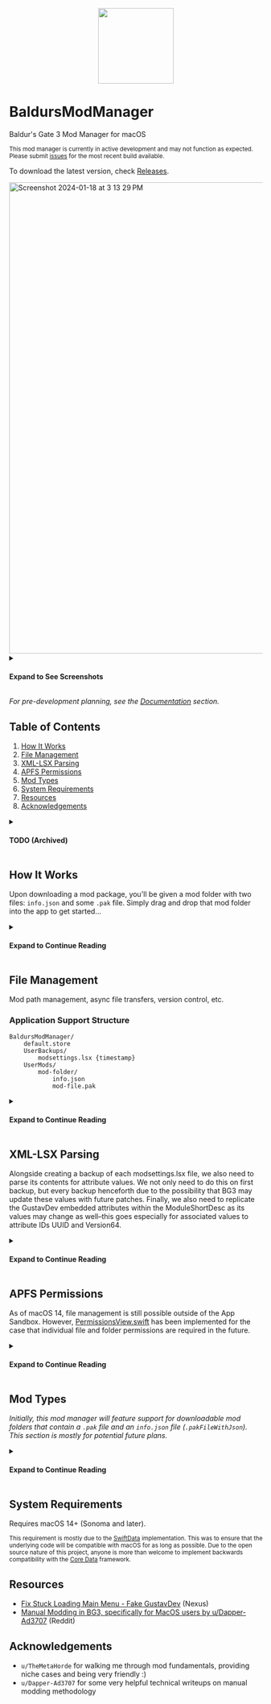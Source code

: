 <p align="center"><img width="150px" height="150px" src="https://github.com/revblaze/BaldursModManager/blob/main/BaldursModManager/Assets.xcassets/AppIcon.appiconset/icon_1024.png?raw=true" /></p>

# BaldursModManager
Baldur's Gate 3 Mod Manager for macOS

<sup>This mod manager is currently in active development and may not function as expected. Please submit [issues](https://github.com/revblaze/BaldursModManager/issues) for the most recent build available.</sup>

To download the latest version, check [Releases](https://github.com/revblaze/BaldursModManager/releases).

<img width="936" alt="Screenshot 2024-01-18 at 3 13 29 PM" src="https://github.com/revblaze/BaldursModManager/assets/1476332/f19ee471-c5e3-45ba-8f7d-74b7aeed3a06">

<details>

<summary><h4>Expand to See Screenshots</h4></summary>

<img width="913" alt="Screenshot 2024-01-08 at 9 18 33 PM" src="https://github.com/revblaze/BaldursModManager/assets/1476332/463dec79-6fc8-4fee-998b-a19b15faecf2">
<img width="972" alt="Screenshot 2024-01-08 at 9 19 16 PM" src="https://github.com/revblaze/BaldursModManager/assets/1476332/129b03c3-4531-4179-8cb1-e81aaeef9050">

</details>

<i>For pre-development planning, see the [Documentation](/Documentation/) section.</i>

## Table of Contents

1. [How It Works](#how-it-works)
2. [File Management](#file-management)
3. [XML-LSX Parsing](#xml-lsx-parsing)
4. [APFS Permissions](#apfs-permissions)
5. [Mod Types](#mod-types)
6. [System Requirements](#system-requirements)
7. [Resources](#resources)
8. [Acknowledgements](#acknowledgements)

<details>

<summary><h4>TODO (Archived)</h4></summary>

- [x] SwiftData implementation
- [x] JSON mod metadata parsing (`info.json`)
- [x] NavigationView (master)
  - [x] Add ModItem to SwiftData store
  - [x] Delete ModItem from SwiftData store 
  - [x] Drag/drop ModItem to set load order
- [x] ModItemDetailView (detail)
  - [x] Populate with metadata from parsed JSON
  - [x] Toggle modItem's `isEnabled` state
- [x] File management
  - [x] UserSettings: Option for copy or move on mod import 
  - [x] Copy/move mod folder to Application Support/Documents on import
  - [x] Handling of `.pak` file location based on `isEnabled` status
  - [x] Remove mod folder contents on Delete
- [x] `modsettings.lsx`
  - [ ] modsettings XML version/build check on launch
    - [ ] Backup default modsettings file for restore (remove all mods) functionality
    - [x] Use latest XML version/build tags for generation
  - [x] Mod load order XML generation based on `isEnabled` status
  - [x] Save Load Order button action → backup lsx (rename), generate new lsx
     
 </details>

## How It Works

Upon downloading a mod package, you'll be given a mod folder with two files: `info.json` and some `.pak` file. Simply drag and drop that mod folder into the app to get started...

<details>

<summary><h4>Expand to Continue Reading</h4></summary>

If the `info.json` file can be parsed (it contains the required fields `Name, Folder, UUID, MD5`) then the mod folder will be accepted. 

From here, the mod folder will be stored in the app's `Application Support/` directory. Simultaneously, a new entry will be added to the app's local database that will include a reference to the mod folder directory, as well as the metadata parsed from the JSON file. Each new entry will also be added to the end of the load order list and given an order number based on its position in the list. 

### Load Order

Rearranging mods in the sidebar will update the order number of each mod, respective to their new position in the list.

### Enabling / Disabling

Newly added mods are disabled by default. 

<b><i>Enabling</i></b> a mod will move that mod's `.pak` file to the BG3 `Mods/` directory. It will also queue the metadata (parsed from the JSON file) to be added to the `modsettings.lsx` file. 

<b><i>Disabling</i></b> a mod will move the `.pak` file back to the mod folder (in the app's `Application Support/` directory), and will remove its associated metadata from the `modsettings.lsx` queue.

### Saving / Restoring

<b><i>Save Mod Settings</i></b> will backup the existing `modsettings.lsx` file and replace it with a new, identical file that includes the metadata of the enabled mods in your load order. The order in which these mods are added will depend on their order in the list. This new modsettings file will be given permissions that mimic the system's file-locking functionality, as seen in the Finder app.

Adding new mods, enabling/disabling existings mods and/or modifying the load order–followed by <b><i>Save Mod Settings</i></b>–will simply replace the existing `modsettings.lsx` file with a newly generated one.

<b><i>Restore Mod Settings</i></b> will replace any existing `modsettings.lsx` file with the one that was initially backed up from the first time you saved mod settings.

</details>

## File Management

Mod path management, async file transfers, version control, etc.

### Application Support Structure

```
BaldursModManager/
    default.store
    UserBackups/
        modsettings.lsx {timestamp}
    UserMods/
        mod-folder/
            info.json
            mod-file.pak
```

<details>

<summary><h4>Expand to Continue Reading</h4></summary>

### `modsettings.lsx` Backup Management

Stored in the Application Support `UserBackups/` directory.

<img width="1042" alt="Screenshot 2024-01-08 at 7 40 03 AM" src="https://github.com/revblaze/BaldursModManager/assets/1476332/56e5936b-ba62-4180-b02a-1919978c3215">

</details>

## XML-LSX Parsing

Alongside creating a backup of each modsettings.lsx file, we also need to parse its contents for attribute values. We not only need to do this on first backup, but every backup henceforth due to the possibility that BG3 may update these values with future patches. Finally, we also need to replicate the GustavDev embedded attributes within the ModuleShortDesc as its values may change as well–this goes especially for associated values to attribute IDs UUID and Version64.

<details>

<summary><h4>Expand to Continue Reading</h4></summary>

This current version of the parser is extremely hacky and specifically designed to work with the `modsettings.lsx` file structure. I welcome any help on this front, as I'm no XML parsing expert. For the meantime, this solution should at least work for our purposes.

Input sample (default) `modsettings.lsx` from BG3 version 4.1.1.4251417:

```xml
<?xml version="1.0" encoding="UTF-8"?>
<save>
    <version major="4" minor="4" revision="0" build="300"/>
    <region id="ModuleSettings">
        <node id="root">
            <children>
                <node id="ModOrder"/>
                <node id="Mods">
                    <children>
                        <node id="ModuleShortDesc">
                            <attribute id="Folder" type="LSString" value="GustavDev"/>
                            <attribute id="MD5" type="LSString" value=""/>
                            <attribute id="Name" type="LSString" value="GustavDev"/>
                            <attribute id="UUID" type="FixedString" value="28ac9ce2-2aba-8cda-b3b5-6e922f71b6b8"/>
                            <attribute id="Version64" type="int64" value="36028797018963968"/>
                        </node>
                    </children>
                </node>
            </children>
        </node>
    </region>
</save>
```

We'll need to create our own XMLAttributes structure to store these values:

```swift
struct XMLAttributes {
  var version: Version
  var moduleShortDesc: ModuleShortDesc
  
  struct Version {
    var majorString: String
    var minorString: String
    var revisionString: String
    var buildString: String
  }
  
  struct ModuleShortDesc {
    var folder: Attribute
    var md5: Attribute
    var name: Attribute
    var uuid: Attribute
    var version64: Attribute
    
    struct Attribute {
      var typeString: String
      var valueString: String
    }
  }
}
```

Our LsxParserDelegate class will then extract this data, storing them as (kinda) "type-safe(ish)" variables. From there, we can call them as such to help re-generate the modsettings.lsx file anew:

### XML `version` Header

```swift
let majorVersion = xmlAttrs.version.majorString
let minorVersion = xmlAttrs.version.minorString
let revisionVersion = xmlAttrs.version.revisionString
let buildVersion = xmlAttrs.version.buildString

let versionXmlString = 
"""
<version major="\(majorVersion)" minor="\(minorVersion)" revision="\(revisionVersion)" build="\(buildVersion)"/>
"""

print(versionXmlString)
```

Output:

```xml
<version major="4" minor="4" revision="0" build="300"/>
```

### XML `ModuleShortDesc` Child Nodes

```swift
let gustavDevGeneratedAttributes = 
"""
<attribute id="Folder" type="\(gustavDevModule.folder.typeString)" value="\(gustavDevModule.folder.valueString)"/>
<attribute id="MD5" type="\(gustavDevModule.md5.typeString)" value="\(gustavDevModule.md5.valueString)"/>
<attribute id="Name" type="\(gustavDevModule.name.typeString)" value="\(gustavDevModule.name.valueString)"/>
<attribute id="UUID" type="\(gustavDevModule.uuid.typeString)" value="\(gustavDevModule.uuid.valueString)"/>
<attribute id="Version64" type="\(gustavDevModule.version64.typeString)" value="\(gustavDevModule.version64.valueString)"/>
"""

print(gustavDevGeneratedAttributes)
```

Output:

```xml
<attribute id="Folder" type="LSString" value="GustavDev"/>
<attribute id="MD5" type="LSString" value=""/>
<attribute id="Name" type="LSString" value="GustavDev"/>
<attribute id="UUID" type="FixedString" value="28ac9ce2-2aba-8cda-b3b5-6e922f71b6b8"/>
<attribute id="Version64" type="int64" value="36028797018963968"/>
```

Refer to the specific [pull request](https://github.com/revblaze/BaldursModManager/pull/19) for more details on this implementation.

</details>

## APFS Permissions

As of macOS 14, file management is still possible outside of the App Sandbox. However, [PermissionsView.swift](https://github.com/revblaze/BaldursModManager/blob/main/BaldursModManager/Views/PermissionsView.swift) has been implemented for the case that individual file and folder permissions are required in the future.

<details>

<summary><h4>Expand to Continue Reading</h4></summary>

<img width="1012" alt="Screenshot 2024-01-07 at 3 53 09 PM" src="https://github.com/revblaze/BaldursModManager/assets/1476332/b1dc8690-300d-44e2-92a1-0fec3e1cfc95">
<img width="1012" alt="Screenshot 2024-01-07 at 3 53 18 PM" src="https://github.com/revblaze/BaldursModManager/assets/1476332/234a4478-b89b-42cc-b5b5-60c85b1c3826">
<img width="1012" alt="Screenshot 2024-01-07 at 3 53 36 PM" src="https://github.com/revblaze/BaldursModManager/assets/1476332/17e4dd96-1d17-4c2f-9fa1-38d7e6331437">

</details>

## Mod Types

<i>Initially, this mod manager will feature support for downloadable mod folders that contain a `.pak` file and an `info.json` file (`.pakFileWithJson`). This section is mostly for potential future plans.</i>

<details>

<summary><h4>Expand to Continue Reading</h4></summary>

```swift
enum ModType {
  case pakFile
  case pakFileWithUuid
  case pakFileWithJson
  case replaceFileStructure
}
```

`.pakFile` <i>ie. [Baldur's Gate 3 Mod Fixer](https://www.nexusmods.com/baldursgate3/mods/141)</i>
  - Mod contents: PAK file
  - PAK file simply needs to be placed in `Mods/` folder for it to work

`.pakFileWithUuid` <i>ie. [UnlockLevelCurve](https://www.nexusmods.com/baldursgate3/mods/377)</i>
  - Mod contents: PAK file
  - Mod description contains UUID values per associated PAK file
  - PAK file needs to be placed in `Mods/` folder; UUID key-value must be added to modsettings.lsx

`.pakFileWithJson` <i>ie. [Faces of Faerun](https://www.nexusmods.com/baldursgate3/mods/429)</i>
  - Mod contents: PAK file, info.json
  - PAK file needs to be placed in `Mods/` folder; JSON contents must be parsed and added to modsettings.lsx

`.replaceFileStructure` <i>ie. [Level 20 (Multiclass)](https://www.nexusmods.com/baldursgate3/mods/570)</i>
  - Mod contents: file-folder structure that mimics game data files (`{MOD}/Data/Public/.../file`)
  - Files need to replace existing files at their exact locations
  - `{MOD}/Data/Public/.../file` → `{GAME}/Data/Public/.../file`

</details>

## System Requirements

Requires macOS 14+ (Sonoma and later).

<sup>This requirement is mostly due to the [SwiftData](https://developer.apple.com/documentation/swiftdata) implementation. This was to ensure that the underlying code will be compatible with macOS for as long as possible. Due to the open source nature of this project, anyone is more than welcome to implement backwards compatibility with the [Core Data](https://developer.apple.com/documentation/coredata) framework.

## Resources

- [Fix Stuck Loading Main Menu - Fake GustavDev](https://www.nexusmods.com/baldursgate3/mods/611) (Nexus)
- [Manual Modding in BG3, specifically for MacOS users by u/Dapper-Ad3707](https://www.reddit.com/r/BaldursGate3/comments/15cksse/manual_modding_in_bg3_specifically_for_macos_users/) (Reddit)

## Acknowledgements

- `u/TheMetaHorde` for walking me through mod fundamentals, providing niche cases and being very friendly :)
- `u/Dapper-Ad3707` for some very helpful technical writeups on manual modding methodology
